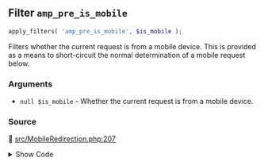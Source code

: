 ## Filter `amp_pre_is_mobile`

```php
apply_filters( 'amp_pre_is_mobile', $is_mobile );
```

Filters whether the current request is from a mobile device. This is provided as a means to short-circuit the normal determination of a mobile request below.

### Arguments

* `null $is_mobile` - Whether the current request is from a mobile device.

### Source

:link: [src/MobileRedirection.php:207](/src/MobileRedirection.php#L207)

<details>
<summary>Show Code</summary>

```php
$pre_is_mobile = apply_filters( 'amp_pre_is_mobile', null );
```

</details>
